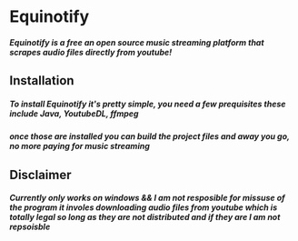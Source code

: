 # Equinotify
<h5>Equinotify is a free an open source music streaming platform that scrapes audio files directly from youtube!</h5>

<h2>Installation</h2>
<h5>To install Equinotify it's pretty simple, you need a few prequisites these include Java, YoutubeDL, ffmpeg<h5>

<h5>once those are installed you can build the project files and away you go, no more paying for music streaming</h5>

<h2>Disclaimer</h2>
<h5>Currently only works on windows && I am not resposible for missuse of the program it involes downloading audio files from youtube which is totally legal so long as
they are not distributed and if they are I am not repsoisble</h5>
